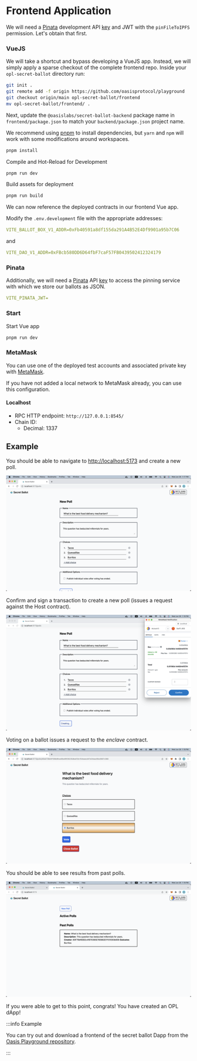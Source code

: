 # Frontend Application

We will need a [Pinata](https://www.pinata.cloud) development API
[key](https://docs.pinata.cloud/master) and JWT with the `pinFileToIPFS`
permission. Let's obtain that first.

### VueJS

We will take a shortcut and bypass developing a VueJS app. Instead, we will
simply apply a sparse checkout of the complete frontend repo. Inside your
`opl-secret-ballot` directory run:

```sh
git init .
git remote add -f origin https://github.com/oasisprotocol/playground
git checkout origin/main opl-secret-ballot/frontend
mv opl-secret-ballot/frontend/ .
```

Next, update the `@oasislabs/secret-ballot-backend` package name in
`frontend/package.json` to match your `backend/package.json` project name.

We recommend using [pnpm](https://pnpm.io) to install dependencies, but `yarn`
and `npm` will work with some modifications around workspaces.

```sh
pnpm install
```

Compile and Hot-Reload for Development
```sh
pnpm run dev
```

Build assets for deployment
```sh
pnpm run build
```

We can now reference the deployed contracts in our frontend Vue app.

Modify the `.env.development` file with the appropriate addresses:
```yaml
VITE_BALLOT_BOX_V1_ADDR=0xFb40591a8df155da291A4B52E4Df9901a95b7C06
```
and
```yaml
VITE_DAO_V1_ADDR=0xFBcb580DD6D64fbF7caF57FB0439502412324179
```

### Pinata

Additionally, we will need a [Pinata](https://www.pinata.cloud) API [key](https://docs.pinata.cloud/pinata-api/authentication) to access the pinning
service with which we store our ballots as JSON.

```yaml
VITE_PINATA_JWT=
```

### Start

Start Vue app
```sh
pnpm run dev
```

### MetaMask

You can use one of the deployed test accounts and associated private key with [MetaMask](https://metamask.io).

If you have not added a local network to MetaMask already, you can use this configuration.

#### Localhost

* RPC HTTP endpoint: `http://127.0.0.1:8545/`
* Chain ID:
  * Decimal: 1337

## Example

You should be able to navigate to
[http://localhost:5173](http://localhost:5173) and create a new poll.

![Create a poll](../images/opl/create-poll.png)

Confirm and sign a transaction to create a new poll (issues a request against
the Host contract).

![Confirm new poll](../images/opl/confirm-new-poll.png)

Voting on a ballot issues a request to the *enclave* contract.

![Vote on ballot](../images/opl/vote-on-ballot.png)

You should be able to see results from past polls.

![See past proposals](../images/opl/past-dao-proposals.png)

If you were able to get to this point, congrats! You have created an OPL dApp!

:::info Example

You can try out and download a frontend of the secret ballot Dapp from the
[Oasis Playground repository][frontend-example].

:::

[frontend-example]: https://github.com/oasisprotocol/playground/tree/main/opl-secret-ballot/frontend
